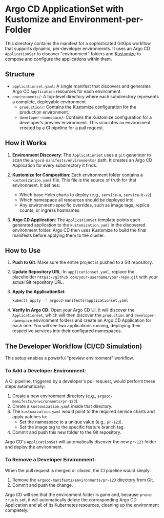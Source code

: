 # Argo CD ApplicationSet with Kustomize and Environment-per-Folder

This directory contains the manifest for a sophisticated GitOps workflow that supports dynamic, per-developer environments. It uses an Argo CD `ApplicationSet` to discover "environment" folders and [Kustomize](https://kustomize.io/) to compose and configure the applications within them.

## Structure

-   `applicationset.yaml`: A single manifest that discovers and generates Argo CD `Application` resources for each environment.
-   `environments/`: A top-level directory where each subdirectory represents a complete, deployable environment.
    -   `production/`: Contains the Kustomize configuration for the production environment.
    -   `developer-namespace/`: Contains the Kustomize configuration for a developer's preview environment. This simulates an environment created by a CI pipeline for a pull request.

## How it Works

1.  **Environment Discovery**: The `ApplicationSet` uses a `git` generator to scan the `argocd-manifests/environments/` path. It creates an Argo CD Application for every subdirectory it finds.

2.  **Kustomize for Composition**: Each environment folder contains a `kustomization.yaml` file. This file is the source of truth for that environment. It defines:
    -   Which base Helm charts to deploy (e.g., `service-a`, `service-b-v2`).
    -   Which namespace all resources should be deployed into.
    -   Any environment-specific overrides, such as image tags, replica counts, or ingress hostnames.

3.  **Argo CD Application**: The `ApplicationSet` template points each generated application to the `kustomization.yaml` in the discovered environment folder. Argo CD then uses Kustomize to build the final manifests before applying them to the cluster.

## How to Use

1.  **Push to Git**: Make sure the entire project is pushed to a Git repository.

2.  **Update Repository URL**: In `applicationset.yaml`, replace the placeholder `https://github.com/your-username/your-repo.git` with your actual Git repository URL.

3.  **Apply the ApplicationSet**:
    ```bash
    kubectl apply -f argocd-manifests/applicationset.yaml
    ```

4.  **Verify in Argo CD**: Open your Argo CD UI. It will discover the `ApplicationSet`, which will then discover the `production` and `developer-namespace` environment folders and create an Argo CD Application for each one. You will see two applications running, deploying their respective services into their configured namespaces.

## The Developer Workflow (CI/CD Simulation)

This setup enables a powerful "preview environment" workflow.

### To Add a Developer Environment:

A CI pipeline, triggered by a developer's pull request, would perform these steps automatically:

1.  Create a new environment directory (e.g., `argocd-manifests/environments/pr-123`).
2.  Create a `kustomization.yaml` inside that directory.
3.  The `kustomization.yaml` would point to the required service charts and apply patches to:
    -   Set the namespace to a unique value (e.g., `pr-123`).
    -   Set the image tag to the specific feature branch tag.
4.  Commit and push this new folder to the Git repository.

Argo CD's `ApplicationSet` will automatically discover the new `pr-123` folder and deploy the environment.

### To Remove a Developer Environment:

When the pull request is merged or closed, the CI pipeline would simply:

1.  Remove the `argocd-manifests/environments/pr-123` directory from Git.
2.  Commit and push the change.

Argo CD will see that the environment folder is gone and, because `prune: true` is set, it will automatically delete the corresponding Argo CD Application and all of its Kubernetes resources, cleaning up the environment completely. 